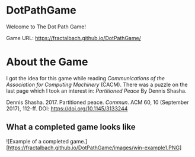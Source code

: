 # DotPathGame

Welcome to The Dot Path Game!


Game URL:  https://fractalbach.github.io/DotPathGame/


# About the Game

I got the idea for this game while reading *Communications of the Association for Computing Machinery* (CACM).  There was a puzzle on the last page which I took an interest in: *Partitioned Peace* By Dennis Shasha.

Dennis Shasha. 2017. Partitioned peace. *Commun*. ACM 60, 10 (September 2017), 112-ff. DOI: <https://doi.org/10.1145/3133244>  

## What a completed game looks like

![Example of a completed game.][https://fractalbach.github.io/DotPathGame/images/win-example1.PNG]
